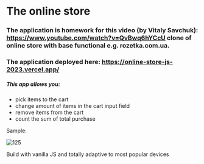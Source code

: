# The online store

### The application is homework for this video (by Vitaly Savchuk): https://www.youtube.com/watch?v=QvBwq6hYCcU clone of online store with base functional e.g. rozetka.com.ua.

### The application deployed here: https://online-store-js-2023.vercel.app/

<h5>This app allows you:</h5>
<ul>
<li>pick items to the cart</li>
<li>change amount of items in the cart input field</li>
<li>remove items from the cart</li>
<li>count the sum of total purchase</li>
</ul>

<p>Sample:</p>

![125](https://github.com/LysenkoDenys/online-store/assets/105970854/b78f1912-b70e-414a-9f0d-333eaa6b3098)

<p>Build with vanilla JS and totally adaptive to most popular devices</p>
